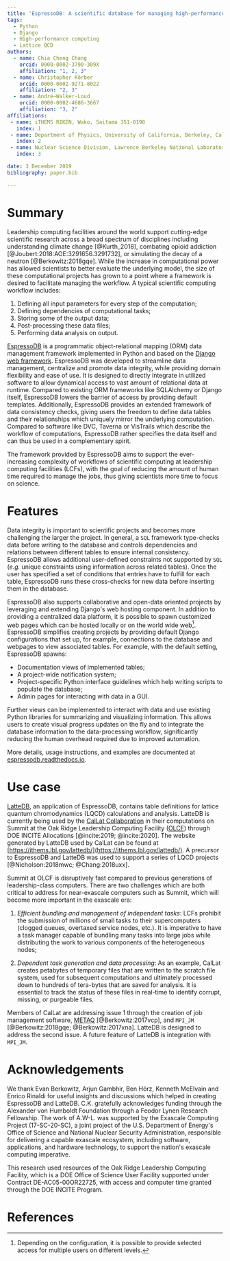 ```yaml
---
title: 'EspressoDB: A scientific database for managing high-performance computing workflows'
tags:
  - Python
  - Django
  - High-performance computing
  - Lattice QCD
authors:
  - name: Chia Cheng Chang
    orcid: 0000-0002-3790-309X
    affiliation: "1, 2, 3"
  - name: Christopher Körber
    orcid: 0000-0002-9271-8022
    affiliation: "2, 3"
  - name: André~Walker-Loud
    orcid: 0000-0002-4686-3667
    affiliation: "3, 2"
affiliations:
 - name: iTHEMS RIKEN, Wako, Saitama 351-0198
   index: 1
 - name: Department of Physics, University of California, Berkeley, California 94720
   index: 2
 - name: Nuclear Science Division, Lawrence Berkeley National Laboratory, Berkeley, California 94720
   index: 3

date: 3 December 2019
bibliography: paper.bib

---
```


# Summary

Leadership computing facilities around the world support cutting-edge scientific research across a broad spectrum of disciplines including understanding climate change [@Kurth_2018], combating opioid addiction [@Joubert:2018:AOE:3291656.3291732], or simulating the decay of a neutron [@Berkowitz:2018gqe].
While the increase in computational power has allowed scientists to better evaluate the
underlying model, the size of these computational projects has grown to a point where
a framework is desired to facilitate managing the workflow.
A typical scientific computing workflow includes:

1. Defining all input parameters for every step of the computation;
2. Defining dependencies of computational tasks;
3. Storing some of the output data;
4. Post-processing these data files;
5. Performing data analysis on output.


[EspressoDB](https://github.com/callat-qcd/espressodb/) is a programmatic object-relational mapping (ORM) data management framework implemented in Python and based on the [Django web framework](https://www.djangoproject.com).
EspressoDB was developed to streamline data management, centralize and promote data integrity, while providing domain flexibility and ease of use.
It is designed to directly integrate in utilized software to allow dynamical access to vast amount of relational data at runtime.
Compared to existing ORM frameworks like SQLAlchemy or Django itself, EspressoDB lowers the barrier of access by providing default templates.
Additionally, EspressoDB provides an extended framework of data consistency checks, giving users the freedom to define data tables and their relationships which uniquely mirror the underlying computation.
Compared to software like DVC, Taverna or VisTrails which describe the workflow of computations, EspressoDB rather specifies the data itself and can thus be used in a complementary spirit.


The framework provided by EspressoDB aims to support the ever-increasing complexity of workflows of scientific computing at leadership computing facilities (LCFs), with the goal of reducing the amount of human time required to manage the jobs, thus giving scientists more time to focus on science.

# Features
Data integrity is important to scientific projects and becomes more challenging the larger the project.
In general, a ``SQL`` framework type-checks data before writing to the database and controls dependencies and relations between different tables to ensure internal consistency.
EspressoDB allows additional user-defined constraints not supported by ``SQL`` (*e.g.* unique constraints using information across related tables).
Once the user has specified a set of conditions that entries have to fulfill for each table, EspressoDB runs these cross-checks for new data before inserting them in the database.

EspressoDB also supports collaborative and open-data oriented projects by leveraging and extending Django's web hosting component.
In addition to providing a centralized data platform, it is possible to spawn customized web pages which can be hosted locally or on the world wide web[^1].
EspressoDB simplifies creating projects by providing default Django configurations that set up, for example, connections to the database and webpages to view associated tables.
For example, with the default setting, EspressoDB spawns:

* Documentation views of implemented tables;
* A project-wide notification system;
* Project-specific Python interface guidelines which help writing scripts to populate the database;
* Admin pages for interacting with data in a GUI.

Further views can be implemented to interact with data and use existing Python libraries for summarizing and visualizing information.
This allows users to create visual progress updates on the fly and to integrate the database information to the data-processing workflow, significantly reducing the human overhead required due to improved automation.

More details, usage instructions, and examples are documented at [espressodb.readthedocs.io](https://espressodb.readthedocs.io).

[^1]: Depending on the configuration, it is possible to provide selected access for multiple users on different levels.


# Use case
[LatteDB](https://github.com/callat-qcd/lattedb/), an application of EspressoDB, contains table definitions for lattice quantum chromodynamics (LQCD) calculations and analysis.
LatteDB is currently being used by the [CalLat Collaboration](https://a51.lbl.gov/~callat/webhome/) in their computations on Summit at the Oak Ridge Leadership Computing Facility ([OLCF](https://www.olcf.ornl.gov)) through DOE INCITE Allocations [@incite:2019; @incite:2020].
The website generated by LatteDB used by CalLat can be found at [https://ithems.lbl.gov/lattedb/](https://ithems.lbl.gov/lattedb/). A precursor to EspressoDB and LatteDB was used to support a series of LQCD projects [@Nicholson:2018mwc; @Chang:2018uxx].

Summit at OLCF is disruptively fast compared to previous generations of leadership-class computers.  There are two challenges which are both critical to address for near-exascale computers such as Summit, which will become more important in the exascale era:

1. _Efficient bundling and management of independent tasks_:
LCFs prohibit the submission of millions of small tasks to their supercomputers (clogged queues, overtaxed service nodes, etc.).  It is imperative to have a task manager capable of bundling many tasks into large jobs while distributing the work to various components of the heterogeneous nodes;

2. _Dependent task generation and data processing_:
As an example, CalLat creates petabytes of temporary files that are written to the scratch file system, used for subsequent computations and ultimately processed down to hundreds of tera-bytes that are saved for analysis.
It is essential to track the status of these files in real-time to identify corrupt, missing, or purgeable files.

Members of CalLat are addressing issue 1 through the creation of job management software, [METAQ](https://github.com/evanberkowitz/metaq) [@Berkowitz:2017vcp], and ``MPI_JM`` [@Berkowitz:2018gqe; @Berkowitz:2017xna].
LatteDB is designed to address the second issue.
A future feature of LatteDB  is integration with ``MPI_JM``.


# Acknowledgements

We thank Evan Berkowitz, Arjun Gambhir, Ben Hörz,  Kenneth McElvain and Enrico Rinaldi for useful insights and discussions which helped in creating EspressoDB and LatteDB.
C.K. gratefully acknowledges funding through the Alexander von Humboldt Foundation through a Feodor Lynen Research Fellowship.
The work of A.W-L. was supported by the Exascale Computing Project (17-SC-20-SC), a joint project of the U.S. Department of Energy's Office of Science and National Nuclear Security Administration, responsible for delivering a capable exascale ecosystem, including software, applications, and hardware technology, to support the nation's exascale computing imperative.

This research used resources of the Oak Ridge Leadership Computing Facility, which is a DOE Office of Science User Facility supported under Contract DE-AC05-00OR22725, with access and computer time granted through the DOE INCITE Program.

# References
